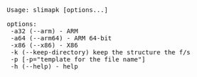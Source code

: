 <pre>

Usage: slimapk [options...] <INPUT_FOLDER/FILE> <OUTPUT_FOLDER>

options:
 -a32 (--arm) - ARM
 -a64 (--arm64) - ARM 64-bit
 -x86 (--x86) - X86
 -k (--keep-directory) keep the structure the f/s
 -p [-p="template for the file name"]
 -h (--help) - help

</pre>

